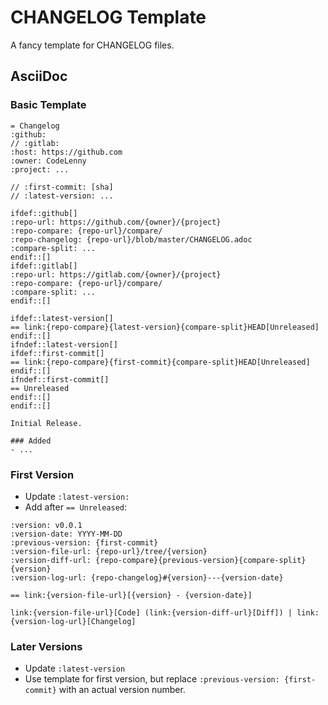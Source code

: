 # CHANGELOG Template

A fancy template for CHANGELOG files.

## AsciiDoc

### Basic Template

```adoc
= Changelog
:github:
// :gitlab:
:host: https://github.com
:owner: CodeLenny
:project: ...

// :first-commit: [sha]
// :latest-version: ...

ifdef::github[]
:repo-url: https://github.com/{owner}/{project}
:repo-compare: {repo-url}/compare/
:repo-changelog: {repo-url}/blob/master/CHANGELOG.adoc
:compare-split: ...
endif::[]
ifdef::gitlab[]
:repo-url: https://gitlab.com/{owner}/{project}
:repo-compare: {repo-url}/compare/
:compare-split: ...
endif::[]

ifdef::latest-version[]
== link:{repo-compare}{latest-version}{compare-split}HEAD[Unreleased]
endif::[]
ifndef::latest-version[]
ifdef::first-commit[]
== link:{repo-compare}{first-commit}{compare-split}HEAD[Unreleased]
endif::[]
ifndef::first-commit[]
== Unreleased
endif::[]
endif::[]

Initial Release.

### Added
- ...
```

### First Version

- Update `:latest-version:`
- Add after `== Unreleased`:

```adoc
:version: v0.0.1
:version-date: YYYY-MM-DD
:previous-version: {first-commit}
:version-file-url: {repo-url}/tree/{version}
:version-diff-url: {repo-compare}{previous-version}{compare-split}{version}
:version-log-url: {repo-changelog}#{version}---{version-date}

== link:{version-file-url}[{version} - {version-date}]

link:{version-file-url}[Code] (link:{version-diff-url}[Diff]) | link:{version-log-url}[Changelog]
```

### Later Versions

- Update `:latest-version`
- Use template for first version, but replace `:previous-version: {first-commit}` with an actual version number.
